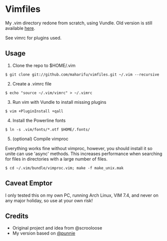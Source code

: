 Vimfiles
========

My .vim directory redone from scratch, using Vundle.
Old version is still available [here](https://github.com/maharifu/vimfiles-old).

See vimrc for plugins used.

Usage
-----

1. Clone the repo to $HOME/.vim

  `$ git clone git://github.com/maharifu/vimfiles.git ~/.vim --recursive`

2. Create a .vimrc file

  `$ echo "source ~/.vim/vimrc" > ~/.vimrc`

3. Run vim with Vundle to install missing plugins

  `$ vim +PluginInstall +qall`

4. Install the Powerline fonts

  `$ ln -s .vim/fonts/*.otf $HOME/.fonts/`

5. (optional) Compile vimproc

  Everything works fine without vimproc, however, you should install it so
  unite can use 'async' methods. This increases performance when searching for
  files in directories with a large number of files.

  `$ cd ~/.vim/bundle/vimproc.vim; make -f make_unix.mak`

Caveat Emptor
-------------

I only tested this on my own PC, running Arch Linux, VIM 7.4, and never on any
major holiday, so use at your own risk!

Credits
-------

* Original project and idea from @scrooloose
* My version based on [@punnie](https://github.com/punnie/vimfiles)
